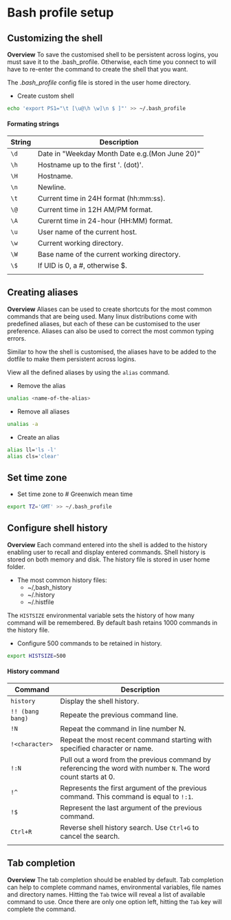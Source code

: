 # Bash profile setup

## Customizing the shell

**Overview**
To save the customised shell to be persistent across logins, you must save it to the .bash_profile. Otherwise, each time you connect to will have to re-enter the command to create the shell that you want.

The *.bash_profile* config file is stored in the user home directory.

- Create custom shell
```bash
echo 'export PS1="\t [\u@\h \w]\n $ ]"' >> ~/.bash_profile
```

#### Formating strings

| String | Description                                    |
| ------ | ---------------------------------------------- |
| `\d`   | Date in "Weekday Month Date e.g.(Mon June 20)" |
| `\h`   | Hostname up to the first '. (dot)'.            |
| `\H`   | Hostname.                                      |
| `\n`   | Newline.                                       |
| `\t`   | Current time in 24H format (hh:mm:ss).         |
| `\@`   | Current time in 12H AM/PM format.              |
| `\A`   | Curernt time in 24-hour (HH:MM) format.                                               |
| `\u`   | User name of the current host.                 |
| `\w`   | Current working directory.                     |
| `\W`   | Base name of the current working directory.    |
| `\$`   | If UID is 0, a #, otherwise $.                 |
|        |                                                |

## Creating aliases

**Overview**
Aliases can be used to create shortcuts for the most common commands that are being used. Many linux distributions come with predefined aliases, but each of these can be customised to the user preference. Aliases can also be used to correct the most common typing errors.

Similar to how the shell is customised, the aliases have to be added to the dotfile to make them persistent across logins.

View all the defined aliases by using the `alias` command.

- Remove the alias
```bash
unalias <name-of-the-alias>
```
- Remove all aliases
```bash
unalias -a
```
- Create an alias
```bash
alias ll='ls -l'
alias cls='clear'
```

## Set time zone

- Set time zone to # Greenwich mean time
```bash
export TZ='GMT' >> ~/.bash_profile
```

## Configure shell history

**Overview**
Each command entered into the shell is added to the history enabling user to recall and display entered commands. Shell history is stored on both memory and disk. The history file is stored in user home folder. 

- The most common history files:
	- ~/,bash_history
	- ~/.history
	- ~/.histfile

The `HISTSIZE` environmental variable sets the history of how many command will be remembered. By default bash retains 1000 commands in the history file.

- Configure 500 commands to be retained in history.
```bash
export HISTSIZE=500
```

#### History command ####
| Command          | Description                                                                                                    |
| ---------------- | -------------------------------------------------------------------------------------------------------------- |
| `history`        | Display the shell history.                                                                                     |
| `!! (bang bang)` | Repeate the previous command line.                                                                             |
| `!N`             | Repeat the command in line number N.                                                                           |
| `!<character>`   | Repeat the most recent command starting with specified character or name.                                      |
| `!:N`            | Pull out a word from the previous command by referencing the word with number `N`. The word count starts at 0. |
| `!^`             | Represents the first argument of the previous command. This command is equal to `!:1`.                         |
| `!$`             | Represent the last argument of the previous command.                                                           |
| `Ctrl+R`         | Reverse shell history search. Use `Ctrl+G` to cancel the search.                                               |
|                  |                                                                                                                |

## Tab completion

**Overview**
The tab completion should be enabled by default. Tab completion can help to complete command names, environmental variables, file names and directory names. Hitting the `Tab` twice will reveal a list of available command to use. Once there are only one option left, hitting the `Tab` key will complete the command.